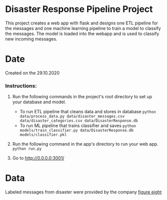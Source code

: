 # Disaster Response Pipeline Project
This project creates a web app with flask and designs one ETL pipeline for the
messages and one machine learning pipeline to train a model to classify the
messages. The model is loaded into the webapp and is used to classify new incoming
messages.
# Date
Created on the 29.10.2020
### Instructions:
1. Run the following commands in the project's root directory to set up your database and model.

    - To run ETL pipeline that cleans data and stores in database
        `python data/process_data.py data/disaster_messages.csv data/disaster_categories.csv data/DisasterResponse.db`
    - To run ML pipeline that trains classifier and saves
        `python models/train_classifier.py data/DisasterResponse.db models/classifier.pkl`

2. Run the following command in the app's directory to run your web app.
    `python run.py`

3. Go to http://0.0.0.0:3001/
# Data
Labeled messages from disaster were provided by the company [figure eight](https://f8-federal.com/)
